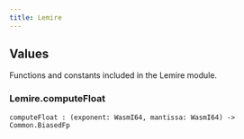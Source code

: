 ```yaml
---
title: Lemire
---
```


## Values

Functions and constants included in the Lemire module.

### Lemire.**computeFloat**

```grain
computeFloat : (exponent: WasmI64, mantissa: WasmI64) -> Common.BiasedFp
```

